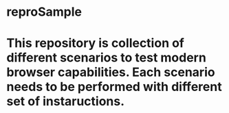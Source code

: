 # reproSample
# This repository is collection of different scenarios to test modern browser capabilities. Each scenario needs to be performed with different set of instaructions.
